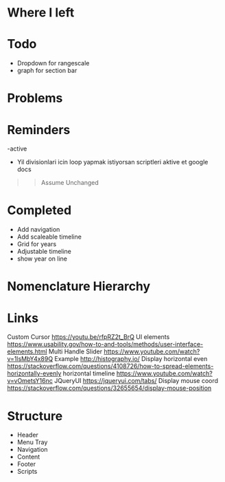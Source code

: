 # Where I left

# Todo
- Dropdown for rangescale
- graph for <category> section bar

# Problems

# Reminders
-active
- Yil divisionlari icin loop yapmak istiyorsan scriptleri aktive et google docs

>> Assume Unchanged

# Completed
- Add navigation
- Add scaleable timeline
- Grid for years
- Adjustable timeline
- show year on line

# Nomenclature Hierarchy

# Links
Custom Cursor
https://youtu.be/rfpRZ2t_BrQ
UI elements
https://www.usability.gov/how-to-and-tools/methods/user-interface-elements.html
Multi Handle Slider
https://www.youtube.com/watch?v=1lsMbY4x89Q
Example
http://histography.io/
Display horizontal even
https://stackoverflow.com/questions/4108726/how-to-spread-elements-horizontally-evenly
horizontal timeline
https://www.youtube.com/watch?v=vOmetsY16nc
JQueryUI
https://jqueryui.com/tabs/
Display mouse coord
https://stackoverflow.com/questions/32655654/display-mouse-position


# Structure

- Header
- Menu Tray
- Navigation
- Content
- Footer
- Scripts